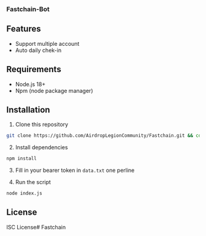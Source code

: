 ### Fastchain-Bot

## Features
- Support multiple account
- Auto daily chek-in

## Requirements
- Node.js 18+
- Npm (node package manager)

## Installation
1. Clone this repository
```bash
git clone https://github.com/AirdropLegionCommunity/Fastchain.git && cd Fastchain
```
2. Install dependencies
```bash
npm install
```
3. Fill in your bearer token in `data.txt` one perline

4. Run the script
```bash
node index.js
```

## License
ISC License# Fastchain

